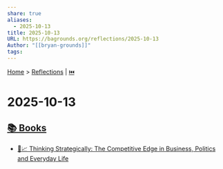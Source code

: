 ```yaml
---
share: true
aliases:
  - 2025-10-13
title: 2025-10-13
URL: https://bagrounds.org/reflections/2025-10-13
Author: "[[bryan-grounds]]"
tags:
---
```

[Home](../index.md) > [Reflections](./index.md) | [⏮️](./2025-10-12.md)  
# 2025-10-13  
## [📚 Books](../books/index.md)  
- [🧠📈 Thinking Strategically: The Competitive Edge in Business, Politics and Everyday Life](../books/thinking-strategically-the-competitive-edge-in-business-politics-and-everyday-life.md)